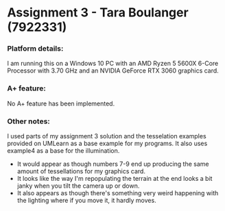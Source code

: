 # Assignment 3 - Tara Boulanger (7922331)

### Platform details:
I am running this on a Windows 10 PC with an AMD Ryzen 5 5600X 6-Core Processor with 3.70 GHz and an NVIDIA GeForce RTX 3060 graphics card.

### A+ feature:
No A+ feature has been implemented.

### Other notes:
I used parts of my assignment 3 solution and the tesselation examples provided on UMLearn as a base example for my programs. It also uses example4 as a base for the illumination.

- It would appear as though numbers 7-9 end up producing the same amount of tessellations for my graphics card.
- It looks like the way I'm repopulating the terrain at the end looks a bit janky when you tilt the camera up or down.
- It also appears as though there's something very weird happening with the lighting where if you move it, it hardly moves. 